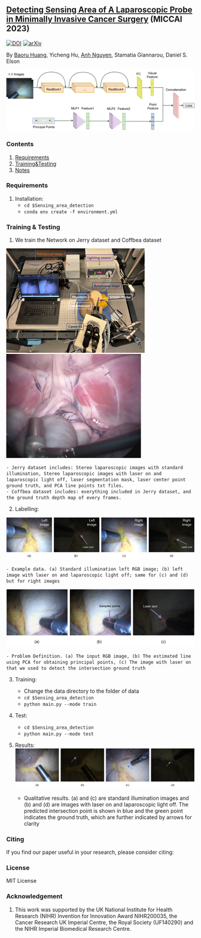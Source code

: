 ## [Detecting Sensing Area of A Laparoscopic Probe in Minimally Invasive Cancer Surgery](https://arxiv.org/abs/2208.08407) (MICCAI 2023)
[![DOI](https://img.shields.io/badge/DOI-10.1007%2F978--3--031--16449--1__2-darkyellow)](https://doi.org/10.1007/978-3-031-16449-1_2)
[![arXiv](https://img.shields.io/badge/arXiv-2208.08407-b31b1b.svg)](https://arxiv.org/abs/2208.08407)

By [Baoru Huang](https://baoru.netlify.app/), Yicheng Hu, [Anh Nguyen](https://www.csc.liv.ac.uk/~anguyen), Stamatia Giannarou, Daniel S. Elson

![image](https://github.com/br0202/Sensing_area_detection/blob/master/figure/main_network2.png "Network")

### Contents
1. [Requirements](#requirements)
2. [Training&Testing](#training)
3. [Notes](#notes)


### Requirements

1. Installation:
	- `cd $Sensing_area_detection`
	- `conda env create -f environment.yml`

	
### Training & Testing

1. We train the Network on Jerry dataset and Coffbea dataset

<p float="left">
  <img src="https://github.com/br0202/Sensing_area_detection/blob/master/figure/Picture4.png" width="370" />
  <img src="https://github.com/br0202/Sensing_area_detection/blob/master/figure/probe.jpeg" width="360" /> 
</p>

	- Jerry dataset includes: Stereo laparoscopic images with standard illumination, Stereo laparoscopic images with laser on and laparoscopic light off, laser segmentation mask, laser center point ground truth, and PCA line points txt files. 
	- Coffbea dataset includes: everything included in Jerry dataset, and the ground truth depth map of every frames.
	

2. Labelling:

![image](https://github.com/br0202/Sensing_area_detection/blob/master/figure/dataset-all.png "dataset")

	- Example data. (a) Standard illumination left RGB image; (b) left image with laser on and laparoscopic light off; same for (c) and (d) but for right images

![image](https://github.com/br0202/Sensing_area_detection/blob/master/figure/label.png "PCA")

	- Problem Definition. (a) The input RGB image, (b) The estimated line using PCA for obtaining principal points, (c) The image with laser on that we used to detect the intersection ground truth

3. Training:
	- Change the data directory to the folder of data
	- `cd $Sensing_area_detection`
	- `python main.py --mode train`
	
4. Test:
    - `cd $Sensing_area_detection`
    - `python main.py --mode test`

5. Results:
![image](https://github.com/br0202/Sensing_area_detection/blob/master/figure/vis.png "results")
	- Qualitative results. (a) and (c) are standard illumination images and (b) and (d) are images with laser on and laparoscopic light off. The predicted intersection point is shown in blue and the green point indicates the ground truth, which are further indicated by arrows for clarity

### Citing 

If you find our paper useful in your research, please consider citing:

        

### License
MIT License

### Acknowledgement
1. This work was supported by the UK National Institute for Health Research (NIHR) Invention for Innovation Award NIHR200035, the Cancer Research UK Imperial Centre, the Royal Society (UF140290) and the NIHR Imperial Biomedical Research Centre.
